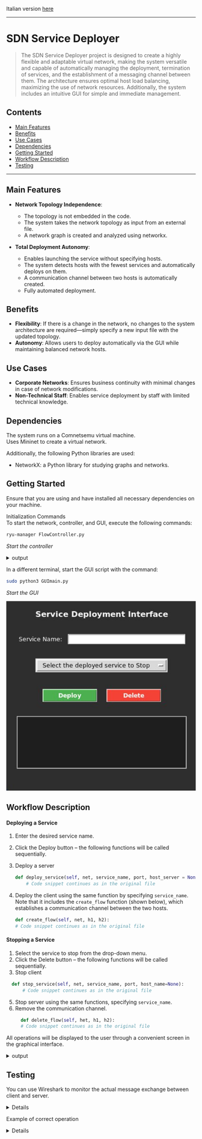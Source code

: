 Italian version [here](README-it.md)

---


# SDN Service Deployer

> The SDN Service Deployer project is designed to create a highly flexible and adaptable virtual network, 
making the system versatile and capable of automatically managing the deployment, termination of services, 
and the establishment of a messaging channel between them. The architecture ensures optimal host load balancing, 
maximizing the use of network resources. Additionally, the system includes an intuitive GUI for simple and immediate management.

## Contents
- [Main Features](#main-features)
- [Benefits](#benefits)
- [Use Cases](#use-cases)
- [Dependencies](#dependencies)
- [Getting Started](#getting-started)
- [Workflow Description](#workflow-description)
- [Testing](#testing)

---

## Main Features

- **Network Topology Independence**:
    - The topology is not embedded in the code.
    - The system takes the network topology as input from an external file.
    - A network graph is created and analyzed using networkx.

- **Total Deployment Autonomy**:
    - Enables launching the service without specifying hosts.
    - The system detects hosts with the fewest services and automatically deploys on them.
    - A communication channel between two hosts is automatically created.
    - Fully automated deployment.

## Benefits

- **Flexibility**: If there is a change in the network, no changes to the system architecture are required—simply specify a new input file with the updated topology.
- **Autonomy**: Allows users to deploy automatically via the GUI while maintaining balanced network hosts.

## Use Cases

- **Corporate Networks**: Ensures business continuity with minimal changes in case of network modifications.
- **Non-Technical Staff**: Enables service deployment by staff with limited technical knowledge.

## Dependencies

The system runs on a Comnetsemu virtual machine.  
Uses Mininet to create a virtual network.  

Additionally, the following Python libraries are used:

 - NetworkX: a Python library for studying graphs and networks.

## Getting Started

Ensure that you are using and have installed all necessary dependencies on your machine.  

Initialization Commands  
To start the network, controller, and GUI, execute the following commands:  

```bash
ryu-manager FlowController.py
```
*Start the controller*

<details>
<summary>output</summary>
    <p align="center">
      <img src="images/flowC.png" width="600">
    </p>
</details>

In a different terminal, start the GUI script with the command:

```bash
sudo python3 GUImain.py
```
*Start the GUI*

<p align="center">
    <img src="images/gui.jpg" width="600">
</p>

## Workflow Description

#### Deploying a Service
1. Enter the desired service name.
2. Click the Deploy button – the following functions will be called sequentially.
3. Deploy a server
    ```python
    def deploy_service(self, net, service_name, port, host_server = None, host_name=None):
        # Code snippet continues as in the original file
    ```

4. Deploy the client using the same function by specifying `service_name`. Note that it includes the `create_flow` function (shown below), which establishes a communication channel between the two hosts.
    ```python
    def create_flow(self, net, h1, h2):
    # Code snippet continues as in the original file
    ```

#### Stopping a Service
1. Select the service to stop from the drop-down menu.
2. Click the Delete button – the following functions will be called sequentially.
4. Stop client
  ```python
    def stop_service(self, net, service_name, port, host_name=None):
        # Code snippet continues as in the original file
  ```

5. Stop server using the same functions, specifying `service_name`.
6. Remove the communication channel.
     ```python
       def delete_flow(self, het, h1, h2):
       # Code snippet continues as in the original file
      ```

All operations will be displayed to the user through a convenient screen in the graphical interface.

<details>
<summary>output</summary>
    <p align="center">
      <img src="images/test.png" width="600">
    </p>
</details>

## Testing

You can use Wireshark to monitor the actual message exchange between client and server.

<details>
    <p align="center">
      <img src="images/wirshark.jpg" width="600">
    </p>
</details>

Example of correct operation

<details>

---

![Deploy](images/Deploy.png)
*Message confirming service deployment*  

![Delete](images/Delete.png)
*Message confirming service termination*

</details>


